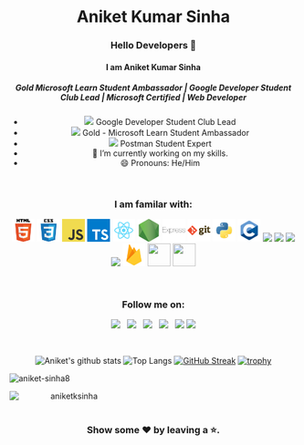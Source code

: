 <center>
  
# Aniket Kumar Sinha

### Hello Developers 👋
#### I am Aniket Kumar Sinha
##### Gold Microsoft Learn Student Ambassador | Google Developer Student Club Lead | Microsoft Certified | Web Developer

- <code><img height="15" src="https://pbs.twimg.com/profile_images/1182361454072209408/VEaUkAkk_400x400.png"></code> Google Developer Student Club Lead
- <code><img height="15" src="https://studentambassadors.microsoft.com/Assets/Badge/LevelGold.png"></code> Gold - Microsoft Learn Student Ambassador
- <code><img height="15" src="https://media.badgr.com/uploads/badges/assertion-9g67L4phRbiP2TFagqJGlw.png"></code> Postman Student Expert
- 🔭 I’m currently working on my skills.
- 😄 Pronouns: He/Him

<br>





### I am familar with:

<code><img height="40" src="https://raw.githubusercontent.com/github/explore/80688e429a7d4ef2fca1e82350fe8e3517d3494d/topics/html/html.png"></code>
<code><img height="40" src="https://raw.githubusercontent.com/github/explore/80688e429a7d4ef2fca1e82350fe8e3517d3494d/topics/css/css.png"></code>
<code><img height="40" src="https://raw.githubusercontent.com/github/explore/80688e429a7d4ef2fca1e82350fe8e3517d3494d/topics/javascript/javascript.png"></code>
<code><img height="40" src="https://raw.githubusercontent.com/github/explore/80688e429a7d4ef2fca1e82350fe8e3517d3494d/topics/typescript/typescript.png"></code>
<code><img height="40" src="https://raw.githubusercontent.com/github/explore/80688e429a7d4ef2fca1e82350fe8e3517d3494d/topics/react/react.png"></code>
<code><img height="40" src="https://raw.githubusercontent.com/github/explore/80688e429a7d4ef2fca1e82350fe8e3517d3494d/topics/nodejs/nodejs.png"></code>
<code><img height="40" src="https://raw.githubusercontent.com/github/explore/5c058a388828bb5fde0bcafd4bc867b5bb3f26f3/topics/express/express.png"></code>
<code><img height="40" src="https://raw.githubusercontent.com/github/explore/5c058a388828bb5fde0bcafd4bc867b5bb3f26f3/topics/git/git.png"></code>
<code><img height="40" src="https://raw.githubusercontent.com/github/explore/5c058a388828bb5fde0bcafd4bc867b5bb3f26f3/topics/python/python.png"></code>
<code><img height="40" src="https://raw.githubusercontent.com/github/explore/5c058a388828bb5fde0bcafd4bc867b5bb3f26f3/topics/c/c.png"></code>
<code><img height="40" src="https://cdn.worldvectorlogo.com/logos/java.svg"></code>
<code><img height="40" src="https://cdn.worldvectorlogo.com/logos/visual-studio-code-1.svg"></code>
<code><img height="40" src="https://seeklogo.com/images/P/postman-logo-F43375A2EB-seeklogo.com.png"></code>
<code><img height="40" src="https://cdn.iconscout.com/icon/free/png-256/wordpress-9-282614.png"></code>
<code><img height="40" src="https://raw.githubusercontent.com/github/explore/5c058a388828bb5fde0bcafd4bc867b5bb3f26f3/topics/firebase/firebase.png"></code>
<code><img height="40" width="40" src="https://cdn.worldvectorlogo.com/logos/material-ui-1.svg"></code>
<code><img height="40" width="40" src="https://pbs.twimg.com/media/E00JLeSVkAIY5Yf.png:large"></code>

<br>

### Follow me on:

<a href="https://www.linkedin.com/in/aniketkumarsinha/"><img height="30" src="https://www.vectorico.com/wp-content/uploads/2018/02/LinkedIn-Icon-squircle.png?raw=true" target="_blank"></a>&nbsp;&nbsp;
<a href="https://twitter.com/AniketKSinha"><img height="30" src="https://www.freepnglogos.com/uploads/twitter-logo-png/twitter-logo-vector-png-clipart-1.png?raw=true"></a>&nbsp;&nbsp;
<a href="https://instagram.com/aniketksinha"><img height="30" src="https://www.freepnglogos.com/uploads/instagram-logos-png-images-free-download-2.png"></a>&nbsp;&nbsp;
<a href="https://github.com/aniket-sinha8"><img height="30" src="https://github.githubassets.com/images/modules/logos_page/GitHub-Mark.png?raw=true"></a>&nbsp;&nbsp;
<a href="https://medium.com/@aniketkumarsinha"><img height="30" src="https://cdn.worldvectorlogo.com/logos/monogram-medium.svg"></a>
<a href="https://www.youtube.com/channel/UCEDK0r0TfURa1vYZ4sMW0jw"><img height="30" src="https://cdn.worldvectorlogo.com/logos/youtube-icon.svg"></a>

<br>


![Aniket's github stats](https://github-readme-stats.vercel.app/api?username=aniket-sinha8&show_icons=true&theme=radical)
![Top Langs](https://github-readme-stats.vercel.app/api/top-langs/?username=aniket-sinha8&layout=compact&theme=radical)
[![GitHub Streak](https://github-readme-streak-stats.herokuapp.com?user=aniket-sinha8&theme=radical)](https://git.io/streak-stats)
[![trophy](https://github-profile-trophy.vercel.app/?username=aniket-sinha8&theme=radical)](https://github.com/ryo-ma/github-profile-trophy)


<p align="left"><img src="https://komarev.com/ghpvc/?username=aniket-sinha8&color=fc418d" alt="aniket-sinha8" /></p>

<p><a href="https://www.buymeacoffee.com/aniketksinha"> <img align="left" src="https://cdn.buymeacoffee.com/buttons/v2/default-yellow.png" height="50" width="210" alt="aniketksinha" /></a></p><br><br>

  





### Show some ❤️ by leaving a ⭐.

</center>
